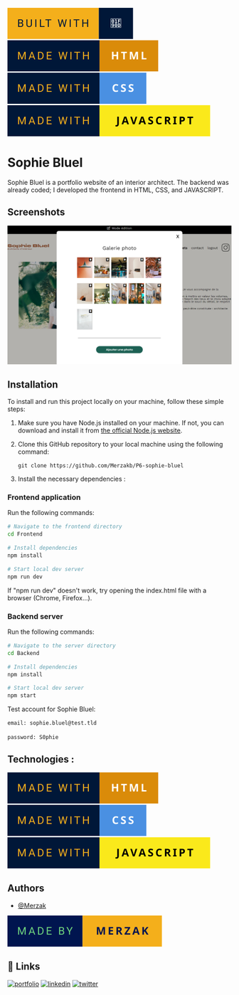 ![forthebadge](readme/built-with-🤍.svg)  ![forthebadge](readme/made-with-html.svg)  ![forthebadge](readme/made-with-css.svg) ![forthebadge](readme/made-with-javascript.svg)


# Sophie Bluel 

Sophie Bluel is a portfolio website of an interior architect.
The backend was already coded; I developed the frontend in HTML, CSS, and JAVASCRIPT.

## Screenshots

![App Screenshot](readme/sophiebluel.png)

## Installation

To install and run this project locally on your machine, follow these simple steps:

1. Make sure you have Node.js installed on your machine. If not, you can download and install it from [the official Node.js website](https://nodejs.org/).

2. Clone this GitHub repository to your local machine using the following command:

    ```
    git clone https://github.com/Merzakb/P6-sophie-bluel
    ```

3. Install the necessary dependencies :

### Frontend application
Run the following commands:

```bash
# Navigate to the frontend directory
cd Frontend
```

```bash
# Install dependencies
npm install
```

```bash
# Start local dev server
npm run dev
``` 
If "npm run dev" doesn't work, try opening the index.html file with a browser (Chrome, Firefox...).

### Backend server
Run the following commands:

```bash
# Navigate to the server directory
cd Backend
``` 
```bash
# Install dependencies
npm install
``` 
```bash
# Start local dev server
npm start
``` 
Test account for Sophie Bluel: 
```
email: sophie.bluel@test.tld

password: S0phie 
```

## Technologies :

![forthebadge](readme/made-with-html.svg)  ![forthebadge](readme/made-with-css.svg) ![forthebadge](readme/made-with-javascript.svg)

## Authors

- [@Merzak](https://github.com/Merzakb)

![Logo](readme/made-by-merzak.svg)


## 🔗 Links
[![portfolio](https://img.shields.io/badge/my_portfolio-000?style=for-the-badge&logo=ko-fi&logoColor=white)](https://merzak-portfolio.vercel.app/)
[![linkedin](https://img.shields.io/badge/linkedin-0A66C2?style=for-the-badge&logo=linkedin&logoColor=white)](https://www.linkedin.com/in/merzak-b-0300b9289/)
[![twitter](https://img.shields.io/badge/twitter-1DA1F2?style=for-the-badge&logo=twitter&logoColor=white)](https://twitter.com/__merzak)
